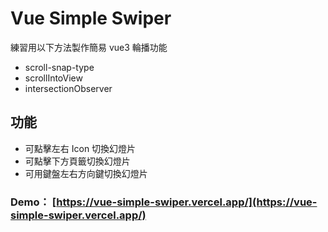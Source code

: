 # Vue Simple Swiper

練習用以下方法製作簡易 vue3 輪播功能

- scroll-snap-type
- scrollIntoView
- intersectionObserver

## 功能

- 可點擊左右 Icon 切換幻燈片
- 可點擊下方頁籤切換幻燈片
- 可用鍵盤左右方向鍵切換幻燈片

### Demo： [https://vue-simple-swiper.vercel.app/](https://vue-simple-swiper.vercel.app/)
